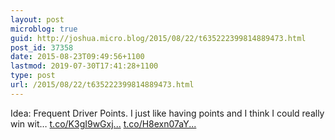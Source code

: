 ```yaml
---
layout: post
microblog: true
guid: http://joshua.micro.blog/2015/08/22/t635222399814889473.html
post_id: 37358
date: 2015-08-23T09:49:56+1100
lastmod: 2019-07-30T17:41:28+1100
type: post
url: /2015/08/22/t635222399814889473.html
---
```

Idea: Frequent Driver Points. I just like having points and I think I could really win wit… [t.co/K3gI9wGxj...](http://t.co/K3gI9wGxj6) [t.co/H8exn07aY...](http://t.co/H8exn07aYU)
